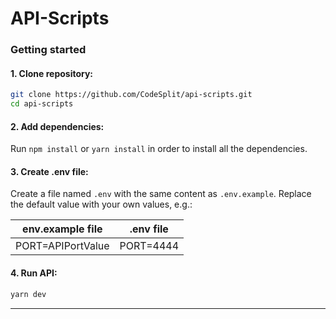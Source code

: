 # API-Scripts

### Getting started
#### **1. Clone repository:**
```sh
git clone https://github.com/CodeSplit/api-scripts.git
cd api-scripts
```

#### **2. Add dependencies:**
Run `npm install` or `yarn install` in order to install all the dependencies.

#### **3. Create .env file:**
Create a file named `.env` with the same content as `.env.example`.
Replace the default value with your own values, e.g.:

**env.example file**|**.env file**
:-----:|:-----:
PORT=APIPortValue|PORT=4444

#### **4. Run API:**
```sh
yarn dev
```

---
